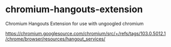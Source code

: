 # chromium-hangouts-extension
Chromium Hangouts Extension for use with ungoogled chromium


https://chromium.googlesource.com/chromium/src/+/refs/tags/103.0.5012.1/chrome/browser/resources/hangout_services/
